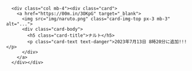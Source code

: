 <!DOCKTYPE html>
<html>
<head>
  <meta charset="utf-8">
  <title>アニメ - 動画配信 | 8anime</title>
  <meta data-react-helmet="true" property="og:title" content="アニメ - 動画配信 | 8anime">
  <meta data-react-helmet="true" name="keywords" content="アニメ,無料,違法,海賊版,フォートナイト,チャプター3,シーズン3,バイブス,3000Vバックスプレゼントキャンペーン">
  <meta data-react-helmet="true" name="application-name" content="8anime">
  <meta data-react-helmet="true" name="apple-mobile-web-app-title" content="8anime">
  <meta data-react-helmet="true" property="og:site_name" content="8anime">
  <link href="https://cdn.jsdelivr.net/npm/bootstrap@5.0.2/dist/css/bootstrap.min.css" rel="stylesheet" integrity="sha384-EVSTQN3/azprG1Anm3QDgpJLIm9Nao0Yz1ztcQTwFspd3yD65VohhpuuCOmLASjC" crossorigin="anonymous">
  <script src="https://code.jquery.com/jquery-3.3.1.slim.min.js" integrity="sha384-q8i/X+965DzO0rT7abK41JStQIAqVgRVzpbzo5smXKp4YfRvH+8abtTE1Pi6jizo" crossorigin="anonymous"></script>
  <script src="https://stackpath.bootstrapcdn.com/bootstrap/4.2.1/js/bootstrap.min.js" integrity="sha384-B0UglyR+jN6CkvvICOB2joaf5I4l3gm9GU6Hc1og6Ls7i6U/mkkaduKaBhlAXv9k" crossorigin="anonymous"></script>
</head>
<body>
<div class="row row-cols-1 row-cols-md-3">

      <div class="col mb-4"><div class="card">
        <a href="https://00m.in/3OKpG" target="_blank">
          <img src="img/naruto.png" class="card-img-top px-3 mb-3" alt="...">
          <div class="card-body">
            <h5 class="card-title">ナルト</h5>
            <p class="card-text text-danger">2023年7月13日 8時20分に追加!!!</p>
          </div>
        </a>
      </div></div>
